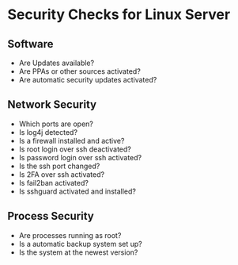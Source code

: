 # Security Checks for Linux Server

## Software
- Are Updates available?
- Are PPAs or other sources activated?
- Are automatic security updates activated?

## Network Security
- Which ports are open?
- Is log4j detected?
- Is a firewall installed and active?
- Is root login over ssh deactivated?
- Is password login over ssh activated?
- Is the ssh port changed?
- Is 2FA over ssh activated?
- Is fail2ban activated?
- Is sshguard activated and installed?

## Process Security
- Are processes running as root?
- Is a automatic backup system set up?
- Is the system at the newest version?
